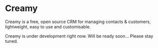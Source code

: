# Creamy
Creamy is a free, open source CRM for managing contacts &amp; customers, lightweight, easy to use and customisable.

Creamy is under development right now. Will be ready soon... Please stay tuned.
